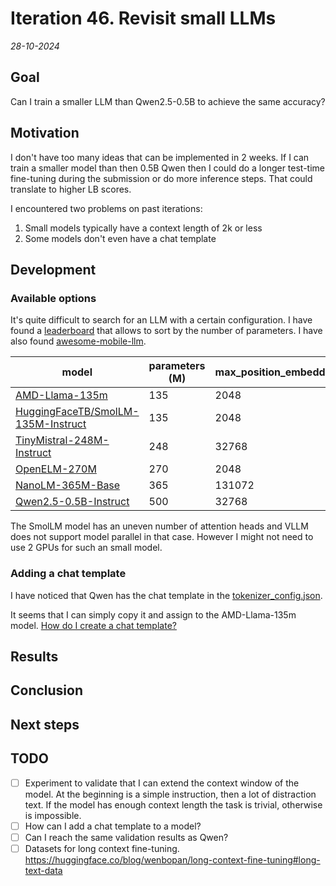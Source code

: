 # Iteration 46. Revisit small LLMs

_28-10-2024_

## Goal

Can I train a smaller LLM than Qwen2.5-0.5B to achieve the same accuracy?

## Motivation

I don't have too many ideas that can be implemented in 2 weeks. If I can train a smaller model than
then 0.5B Qwen then I could do a longer test-time fine-tuning during the submission or do more
inference steps. That could translate to higher LB scores.

I encountered two problems on past iterations:

1. Small models typically have a context length of 2k or less
2. Some models don't even have a chat template

## Development

### Available options

It's quite difficult to search for an LLM with a certain configuration. I have found a [leaderboard](https://huggingface.co/datasets/open-llm-leaderboard/contents/viewer/default/train?sort%5Bcolumn%5D=%23Params+%28B%29&sort%5Bdirection%5D=asc&row=512)
that allows to sort by the number of parameters. I have also found [awesome-mobile-llm](https://github.com/stevelaskaridis/awesome-mobile-llm).

| model                                                                                           | parameters (M) | max_position_embeddings | rope_theta | attention heads | has chat-template? |
|-------------------------------------------------------------------------------------------------|----------------|-------------------------|------------|-----------------|--------------------|
| [AMD-Llama-135m](https://huggingface.co/amd/AMD-Llama-135m)                                     | 135            | 2048                    | 1.00E+04   | 12              | FALSE              |
| [HuggingFaceTB/SmolLM-135M-Instruct](https://huggingface.co/HuggingFaceTB/SmolLM-135M-Instruct) | 135            | 2048                    | 1.00E+04   | 9               | TRUE               |
| [TinyMistral-248M-Instruct](https://huggingface.co/Locutusque/TinyMistral-248M-Instruct)        | 248            | 32768                   | 1.00E+04   | 32              | FALSE              |
| [OpenELM-270M](https://huggingface.co/apple/OpenELM-270M)                                       | 270            | 2048                    | -          | ?               | FALSE              |
| [NanoLM-365M-Base](https://huggingface.co/Mxode/NanoLM-365M-Base)                               | 365            | 131072                  | 1.00E+06   | 14              | TRUE               |
| [Qwen2.5-0.5B-Instruct](https://huggingface.co/Qwen/Qwen2.5-0.5B-Instruct)                      | 500            | 32768                   | 1.00E+06   | 14              | TRUE               |

The SmolLM model has an uneven number of attention heads and VLLM does not support model parallel in that case. However
I might not need to use 2 GPUs for such an small model.

### Adding a chat template

I have noticed that Qwen has the chat template in the [tokenizer_config.json](https://huggingface.co/Qwen/Qwen2.5-0.5B-Instruct/blob/main/tokenizer_config.json#L198).

It seems that I can simply copy it and assign to the AMD-Llama-135m model. [How do I create a chat template?](https://huggingface.co/docs/transformers/main/en/chat_templating#how-do-i-create-a-chat-template)

## Results

## Conclusion

## Next steps

## TODO

- [ ] Experiment to validate that I can extend the context window of the model. At the beginning is a simple instruction, then a lot of distraction text. If the model has enough context length the task is trivial, otherwise is impossible.
- [ ] How can I add a chat template to a model?
- [ ] Can I reach the same validation results as Qwen?
- [ ] Datasets for long context fine-tuning. https://huggingface.co/blog/wenbopan/long-context-fine-tuning#long-text-data
